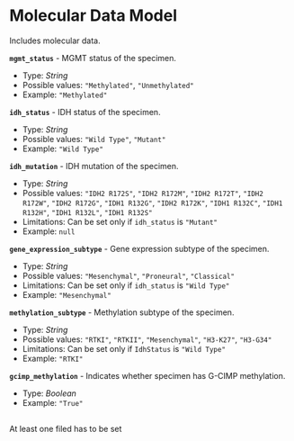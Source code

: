 # Molecular Data Model
Includes molecular data.

**`mgmt_status`** - MGMT status of the specimen.
- Type: _String_
- Possible values: `"Methylated"`, `"Unmethylated"`
- Example: `"Methylated"`

**`idh_status`** - IDH status of the specimen.
- Type: _String_
- Possible values: `"Wild Type"`, `"Mutant"`
- Example: `"Wild Type"`

**`idh_mutation`** - IDH mutation of the specimen.
- Type: _String_
- Possible values: `"IDH2 R172S"`, `"IDH2 R172M"`, `"IDH2 R172T"`, `"IDH2 R172W"`, `"IDH2 R172G"`, `"IDH1 R132G"`, `"IDH2 R172K"`, `"IDH1 R132C"`, `"IDH1 R132H"`, `"IDH1 R132L"`, `"IDH1 R132S"`
- Limitations: Can be set only if `idh_status` is `"Mutant"`
- Example: `null`

**`gene_expression_subtype`** - Gene expression subtype of the specimen.
- Type: _String_
- Possible values: `"Mesenchymal"`, `"Proneural"`, `"Classical"`
- Limitations: Can be set only if `idh_status` is `"Wild Type"`
- Example: `"Mesenchymal"`

**`methylation_subtype`** - Methylation subtype of the specimen.
- Type: _String_
- Possible values: `"RTKI"`, `"RTKII"`, `"Mesenchymal"`, `"H3-K27"`, `"H3-G34"`
- Limitations: Can be set only if `IdhStatus` is `"Wild Type"`
- Example: `"RTKI"`

**`gcimp_methylation`** - Indicates whether specimen has G-CIMP methylation.
- Type: _Boolean_
- Example: `"True"`

##
At least one filed has to be set

